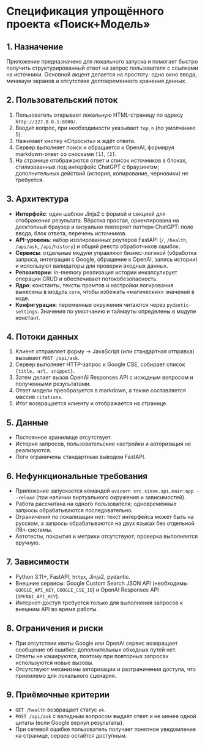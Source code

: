 # Спецификация упрощённого проекта «Поиск+Модель»

## 1. Назначение
Приложение предназначено для локального запуска и помогает быстро получить структурированный ответ на запрос пользователя с ссылками на источники. Основной акцент делается на простоту: одно окно ввода, минимум экранов и отсутствие долговременного хранения данных.

## 2. Пользовательский поток
1. Пользователь открывает локальную HTML-страницу по адресу `http://127.0.0.1:8000/`.
2. Вводит вопрос, при необходимости указывает `top_n` (по умолчанию 5).
3. Нажимает кнопку «Спросить» и ждёт ответа.
4. Сервер выполняет поиск и обращается к OpenAI, формируя markdown-ответ со сносками `[1]`, `[2]`.
5. На странице отображаются ответ и список источников в блоках, стилизованных под интерфейс ChatGPT с браузингом; дополнительных действий (история, копирование, черновики) не требуется.

## 3. Архитектура
- **Интерфейс**: один шаблон Jinja2 с формой и секцией для отображения результата. Вёрстка простая, ориентирована на десктопный браузер и визуально повторяет паттерн ChatGPT: поле ввода, блок ответа, перечень источников.
- **API-уровень**: набор изолированных роутеров FastAPI (`/`, `/health`, `/api/ask`, `/api/history`) и общий реестр обработчиков ошибок.
- **Сервисы**: отдельные модули управляют бизнес-логикой (обработка запроса, интеграция с Google, обращение к OpenAI, запись истории) и используют валидаторы для проверки входных данных.
- **Репозитории**: in-memory реализация истории инкапсулирует операции CRUD и обеспечивает потокобезопасность.
- **Ядро**: константы, тексты промтов и настройки логирования вынесены в модуль `core`, чтобы избежать «магических» значений в коде.
- **Конфигурация**: переменные окружения читаются через `pydantic-settings`. Значения по умолчанию и таймауты определены в модуле констант.

## 4. Потоки данных
1. Клиент отправляет форму → JavaScript (или стандартная отправка) вызывает `POST /api/ask`.
2. Сервер выполняет HTTP-запрос к Google CSE, собирает список `{title, url, snippet}`.
3. Затем делает вызов OpenAI Responses API с исходным вопросом и полученными результатами.
4. Ответ модели преобразуется в markdown, а также составляется массив `citations`.
5. Итог возвращается клиенту и отображается на странице.

## 5. Данные
- Постоянное хранилище отсутствует.
- История запросов, пользовательские настройки и авторизация не реализуются.
- Логи ограничены стандартным выводом FastAPI.

## 6. Нефункциональные требования
- Приложение запускается командой `uvicorn src.sieve.api.main:app --reload` (при наличии виртуального окружения и зависимостей).
- Работа рассчитана на одного пользователя; одновременные запросы обрабатываются последовательно.
- Ограничений по локализации нет: текст интерфейса может быть на русском, а запросы обрабатываются на двух языках без отдельной i18n-системы.
- Автотесты, покрытия и метрики отсутствуют; проверка выполняется вручную.

## 7. Зависимости
- Python 3.11+, FastAPI, `httpx`, Jinja2, pydantic.
- Внешние сервисы: Google Custom Search JSON API (необходимы `GOOGLE_API_KEY`, `GOOGLE_CSE_ID`) и OpenAI Responses API (`OPENAI_API_KEY`).
- Интернет-доступ требуется только для выполнения запросов к внешним API во время работы.

## 8. Ограничения и риски
- При отсутствии квоты Google или OpenAI сервис возвращает сообщение об ошибке; дополнительных обходных путей нет.
- Ответы не кэшируются, поэтому при повторных запросах используются новые вызовы.
- Отсутствуют механизмы авторизации и разграничения доступа, что приемлемо для локального сценария.

## 9. Приёмочные критерии
- `GET /health` возвращает статус `ok`.
- `POST /api/ask` с валидным вопросом выдаёт ответ и не менее одной цитаты (если Google вернул результаты).
- При сетевой ошибке пользователь получает понятное уведомление на странице, сервер остаётся доступным.
